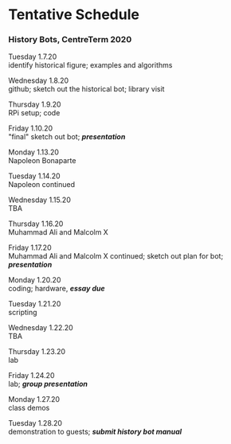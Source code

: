 # Tentative Schedule
### History Bots, CentreTerm 2020

Tuesday 1.7.20 <br>
identify historical figure; examples and algorithms

Wednesday 1.8.20 <br>
github; sketch out the historical bot; library visit

Thursday 1.9.20 <br>
RPi setup; code

Friday 1.10.20 <br>
"final" sketch out bot; **_presentation_**


Monday 1.13.20 <br>
Napoleon Bonaparte

Tuesday 1.14.20 <br>
Napoleon continued

Wednesday 1.15.20 <br>
TBA

Thursday 1.16.20 <br>
Muhammad Ali and Malcolm X

Friday 1.17.20 <br>
Muhammad Ali and Malcolm X continued; sketch out plan for bot; **_presentation_**


Monday 1.20.20 <br>
coding; hardware, **_essay due_**

Tuesday 1.21.20 <br>
scripting

Wednesday 1.22.20 <br>
TBA

Thursday 1.23.20 <br>
lab

Friday 1.24.20 <br>
lab; **_group presentation_**


Monday 1.27.20 <br>
class demos

Tuesday 1.28.20 <br>
demonstration to guests; **_submit history bot manual_**
